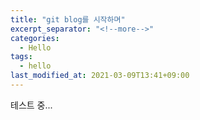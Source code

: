 ```yaml
---
title: "git blog를 시작하며"
excerpt_separator: "<!--more-->"
categories:
  - Hello
tags:
  - hello
last_modified_at: 2021-03-09T13:41+09:00
---
```


테스트 중...